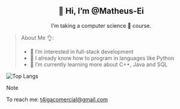 <div align="center">
<h2>👋 Hi, I’m @Matheus-Ei</h2>
<p>I'm taking a computer science 🤖 course.</p>
</div>

> About Me 👌:
> - 👀 I’m interested in full-stack development
> - 🧨 I already know how to program in languages ​​like Python
> - 🌱 I’m currently learning more about C++, Java and SQL

![Top Langs](https://github-readme-stats.vercel.app/api/top-langs/?username=Matheus-Ei&theme=tokyonight)

> [!NOTE]
> To reach me: t4igacomercial@gmail.com
